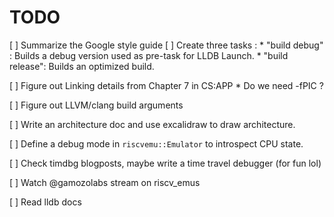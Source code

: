 # TODO

[ ] Summarize the Google style guide
[ ] Create three tasks :
    * "build debug" : Builds a debug version used as pre-task for LLDB Launch.
    * "build release": Builds an optimized build.

[ ] Figure out Linking details from Chapter 7 in CS:APP
    * Do we need -fPIC ?

[ ] Figure out LLVM/clang build arguments

[ ] Write an architecture doc and use excalidraw to draw architecture.

[ ] Define a debug mode in `riscvemu::Emulator` to introspect CPU state.

[ ] Check timdbg blogposts, maybe write a time travel debugger (for fun lol)

[ ] Watch @gamozolabs stream on riscv_emus

[ ] Read lldb docs
